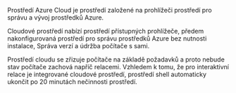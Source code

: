 Prostředí Azure Cloud je prostředí založené na prohlížeči prostředí pro správu a vývoj prostředků Azure.

Cloudové prostředí nabízí prostředí přístupných prohlížeče, předem nakonfigurovaná prostředí pro správu prostředků Azure bez nutnosti instalace, Správa verzí a údržba počítače s sami.

Prostředí cloudu se zřizuje počítače na základě požadavků a proto nebude stav počítače zachová napříč relacemi. Vzhledem k tomu, že pro interaktivní relace je integrované cloudové prostředí, prostředí shell automaticky ukončit po 20 minutách nečinnosti prostředí.